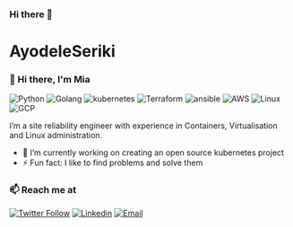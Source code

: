 ### Hi there 👋

# AyodeleSeriki
### 👋 Hi there, I'm Mia
![Python](https://img.shields.io/badge/Python-Intermediate-orange?style=for-the-badge&logo=Python)
![Golang](https://img.shields.io/badge/Go-Intermediate-orange?style=for-the-badge&logo=go)
![kubernetes](https://img.shields.io/badge/Kubernetes-Intermediate-orange?style=for-the-badge&logo=kubernetes)
![Terraform](https://img.shields.io/badge/Terraform-Intermediate-orange?style=for-the-badge&logo=terraform)
![ansible](https://img.shields.io/badge/Ansible-Intermediate-orange?style=for-the-badge&logo=ansible)
![AWS](https://img.shields.io/badge/AWS-Intermediate-orange?style=for-the-badge)
![Linux](https://img.shields.io/badge/Linux-Intermediate-orange?style=for-the-badge)
![GCP](https://img.shields.io/badge/GCP-Expert-blue?style=for-the-badge)

 I’m a site reliability engineer with experience in Containers, Virtualisation and Linux administration.
 
 - 🔭 I’m currently working on creating an open source kubernetes project
 - ⚡ Fun fact: I like to find problems and solve them
 
 ### 📫 Reach me at 

[![Twitter Follow](https://img.shields.io/twitter/follow/techgirlxx?style=social)](https://twitter.com/techgirlxx)
[![Linkedin](https://img.shields.io/badge/LinkedIn-%230077B5.svg?&style=flat-square&logo=linkedin&logoColor=white)](https://www.linkedin.com/in/ayodele-seriki-a371b5186/)
[![Email](https://img.shields.io/badge/-serikiayodelee@gmail.com-c14438?style=flat-square&logo=Gmail&logoColor=white&link=mailto:serikiayodelee@gmail.com)](mailto:serikiayodelee@gmail.com)
